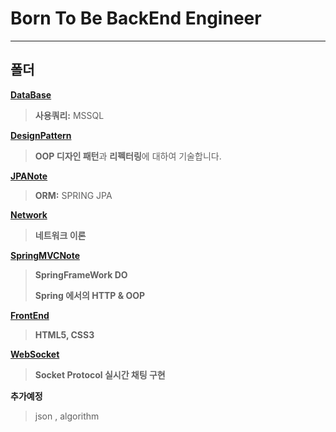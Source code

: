 # Born To Be BackEnd Engineer

---



## 폴더

**[DataBase](https://github.com/godcoder-ohseungyun/BackEndStudy/tree/master/DataBase)**

> **사용쿼리:** MSSQL 

**[DesignPattern](https://github.com/godcoder-ohseungyun/BackEndStudy/tree/master/DesignPattern)**

> **OOP 디자인 패턴**과 **리펙터링**에 대하여 기술합니다.

**[JPANote](https://github.com/godcoder-ohseungyun/BackEndStudy/tree/master/JPANote)**

> **ORM:** SPRING JPA

**[Network](https://github.com/godcoder-ohseungyun/BackEndStudy/tree/master/Network)**

> **네트워크 이론**

**[SpringMVCNote](https://github.com/godcoder-ohseungyun/BackEndStudy/tree/master/SpringMVCNote)**

> **SpringFrameWork DO** 
>
> **Spring 에서의 HTTP & OOP**

**[FrontEnd](https://github.com/godcoder-ohseungyun/BackEndStudy/tree/master/FrontEnd)**

> **HTML5, CSS3**

**[WebSocket](https://github.com/godcoder-ohseungyun/BackEndStudy/tree/master/Node.js(express)_ws)**

> **Socket Protocol 실시간 채팅 구현**


**추가예정**

> json , algorithm
